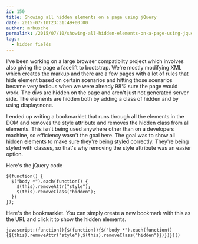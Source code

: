 ```yaml
---
id: 150
title: Showing all hidden elements on a page using jQuery
date: 2015-07-10T23:31:49+00:00
author: mrbusche
permalink: /2015/07/10/showing-all-hidden-elements-on-a-page-using-jquery/
tags:
  - hidden fields
---
```


I've been working on a large browser compatibilty project which involves also giving the page a facelift to bootstrap. We're mostly modifying XML which creates the markup and there are a few pages with a lot of rules that hide element based on certain scenarios and hitting those scenarios became very tedious when we were already 98% sure the page would work. The divs are hidden on the page and aren't just not generated server side. The elements are hidden both by adding a class of hidden and by using display:none.

I ended up writing a bookmarklet that runs through all the elements in the DOM and removes the style attribute and removes the hidden class from all elements. This isn't being used anywhere other than on a developers machine, so efficiency wasn't the goal here. The goal was to show all hidden elements to make sure they're being styled correctly. They're being styled with classes, so that's why removing the style attribute was an easier option.

Here's the jQuery code

    $(function() {
      $("body *").each(function() {
        $(this).removeAttr("style");
        $(this).removeClass("hidden");
      })
    });

Here's the bookmarklet. You can simply create a new bookmark with this as the URL and click it to show the hidden elements.

    javascript:(function(){$(function(){$("body *").each(function(){$(this).removeAttr("style"),$(this).removeClass("hidden")})})})()
